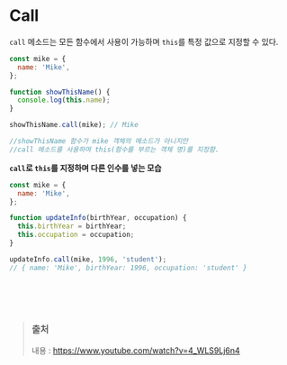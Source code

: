 # Call

`call` 메소드는 모든 함수에서 사용이 가능하며
`this`를 특정 값으로 지정할 수 있다.

```javascript
const mike = {
  name: 'Mike',
};

function showThisName() {
  console.log(this.name);
}

showThisName.call(mike); // Mike

//showThisName 함수가 mike 객체의 메소드가 아니지만
//call 메소드를 사용하여 this(함수를 부르는 객체 명)를 지정함.
```

**`call`로 `this`를 지정하며 다른 인수를 넣는 모습**

```javascript
const mike = {
  name: 'Mike',
};

function updateInfo(birthYear, occupation) {
  this.birthYear = birthYear;
  this.occupation = occupation;
}

updateInfo.call(mike, 1996, 'student');
// { name: 'Mike', birthYear: 1996, occupation: 'student' }
```

</br></br></br>

> ### 출처
>
> 내용 : https://www.youtube.com/watch?v=4_WLS9Lj6n4
